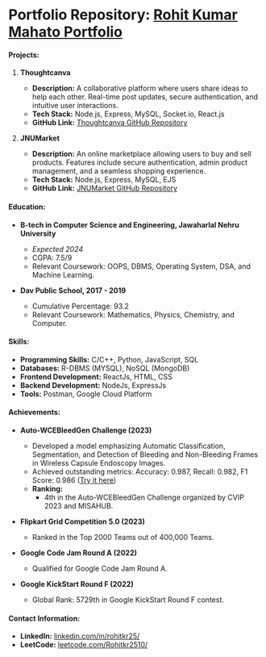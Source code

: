 # Portfolio Repository: [Rohit Kumar Mahato Portfolio](https://github.com/Rohitkr2510/Portfolio-RohitKumarMahato/)

#### Projects:

1. **Thoughtcanva**
   - **Description:** A collaborative platform where users share ideas to help each other. Real-time post updates, secure authentication, and intuitive user interactions.
   - **Tech Stack:** Node.js, Express, MySQL, Socket.io, React.js
   - **GitHub Link:** [Thoughtcanva GitHub Repository](https://github.com/Rohitkr2510/thoughtcanva)

2. **JNUMarket**
   - **Description:** An online marketplace allowing users to buy and sell products. Features include secure authentication, admin product management, and a seamless shopping experience.
   - **Tech Stack:** Node.js, Express, MySQL, EJS
   - **GitHub Link:** [JNUMarket GitHub Repository](https://github.com/Rohitkr2510/jnumarket)

#### Education:

- **B-tech in Computer Science and Engineering, Jawaharlal Nehru University**
  - *Expected 2024*
  - CGPA: 7.5/9
  - Relevant Coursework: OOPS, DBMS, Operating System, DSA, and Machine Learning.

- **Dav Public School, 2017 - 2019**
  - Cumulative Percentage: 93.2
  - Relevant Coursework: Mathematics, Physics, Chemistry, and Computer.

#### Skills:

- **Programming Skills:** C/C++, Python, JavaScript, SQL
- **Databases:** R-DBMS (MYSQL), NoSQL (MongoDB)
- **Frontend Development:** ReactJs, HTML, CSS
- **Backend Development:** NodeJs, ExpressJs
- **Tools:** Postman, Google Cloud Platform

#### Achievements:

- **Auto-WCEBleedGen Challenge (2023)**
  - Developed a model emphasizing Automatic Classification, Segmentation, and Detection of Bleeding and Non-Bleeding Frames in Wireless Capsule Endoscopy Images.
  - Achieved outstanding metrics: Accuracy: 0.987, Recall: 0.982, F1 Score: 0.986 ([Try it here](#))
  - **Ranking:**
    - 4th in the Auto-WCEBleedGen Challenge organized by CVIP 2023 and MISAHUB.

- **Flipkart Grid Competition 5.0 (2023)**
  - Ranked in the Top 2000 Teams out of 400,000 Teams.

- **Google Code Jam Round A (2022)**
  - Qualified for Google Code Jam Round A.

- **Google KickStart Round F (2022)**
  - Global Rank: 5729th in Google KickStart Round F contest.

#### Contact Information:
- **LinkedIn:** [linkedin.com/in/rohitkr25/](https://www.linkedin.com/in/rohitkr25/)
- **LeetCode:** [leetcode.com/Rohitkr2510/](https://leetcode.com/Rohitkr2510/)

